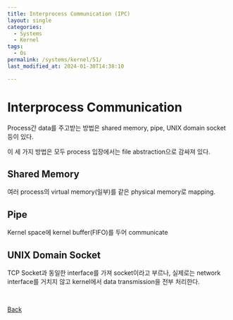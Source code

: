 ```yaml
---
title: Interprocess Communication (IPC)
layout: single
categories:
  - Systems
  - Kernel
tags:
  - Os
permalink: /systems/kernel/51/
last_modified_at: 2024-01-30T14:38:10

---
```


# Interprocess Communication

Process간 data를 주고받는 방법은 shared memory, pipe, UNIX domain socket 등이 있다.

이 세 가지 방법은 모두 process 입장에서는 file abstraction으로 감싸져 있다.

## Shared Memory

여러 process의 virtual memory(일부)를 같은 physical memory로 mapping.

## Pipe

Kernel space에 kernel buffer(FIFO)를 두어 communicate

## UNIX Domain Socket

TCP Socket과 동일한 interface를 가져 socket이라고 부르나,
실제로는 network interface를 거치지 않고 kernel에서 data transmission을 전부 처리한다.

<br>

[Back](/systems/kernel/)